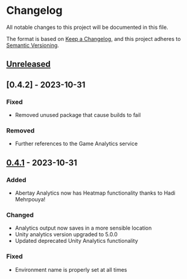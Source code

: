 # Changelog

All notable changes to this project will be documented in this file.

The format is based on [Keep a Changelog](https://keepachangelog.com/en/1.0.0/),
and this project adheres to [Semantic Versioning](https://semver.org/spec/v2.0.0.html).

## [Unreleased]

## [0.4.2] - 2023-10-31

### Fixed

- Removed unused package that cause builds to fail

### Removed

- Further references to the Game Analytics service

## [0.4.1] - 2023-10-31

### Added

- Abertay Analytics now has Heatmap functionality thanks to Hadi Mehrpouya!

### Changed

- Analytics output now saves in a more sensible location
- Unity analytics version upgraded to 5.0.0
- Updated deprecated Unity Analytics functionality

### Fixed

- Environment name is properly set at all times


[unreleased]: https://github.com/Abertay-University-SDI/AbertayAnalytics
[0.4.1]: https://github.com/Abertay-University-SDI/AbertayAnalytics/commit/1c85dc01634cae1f85c985d35868a715e5306262